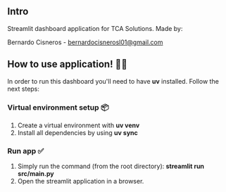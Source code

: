 ## Intro

Streamlit dashboard application for TCA Solutions. Made by:

Bernardo Cisneros - bernardocisnerosl01@gmail.com

## How to use application! 👨‍💻

In order to run this dashboard you'll need to have **uv** installed. Follow the next steps:

### Virtual environment setup 📦
1. Create a virtual environment with **uv venv**
2. Install all dependencies by using **uv sync**

### Run app ✅
1. Simply run the command (from the root directory): **streamlit run src/main.py**
2. Open the streamlit application in a browser.

